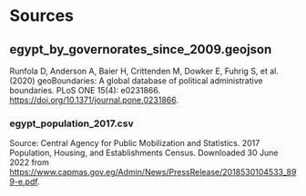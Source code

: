 # Sources

## egypt_by_governorates_since_2009.geojson
Runfola D, Anderson A, Baier H, Crittenden M, Dowker E, Fuhrig S, et al. (2020) 
geoBoundaries: A global database of political administrative boundaries. 
PLoS ONE 15(4): e0231866. https://doi.org/10.1371/journal.pone.0231866. 


### egypt_population_2017.csv
Source: Central Agency for Public Mobilization and Statistics. 2017 Population, Housing, and Establishments Census. Downloaded 30 June 2022 from https://www.capmas.gov.eg/Admin/News/PressRelease/2018530104533_899-e.pdf.


